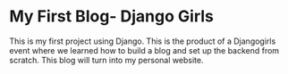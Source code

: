 # My First Blog- Django Girls

This is my first project using Django. This is the product of a Djangogirls event where we learned how to build a blog and set up the backend from scratch. This blog will turn into my personal website.

